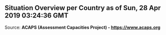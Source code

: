 ## Situation Overview per Country as of Sun, 28 Apr 2019 03:24:36 GMT

Source: **ACAPS (Assessment Capacities Project) - https://www.acaps.org**